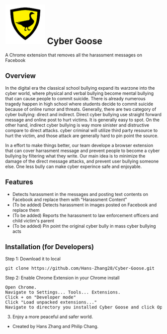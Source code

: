 ![alt tag](https://github.com/Hans-Zhang28/Cyber-Goose/blob/master/images/icon-128x128.png) 
Cyber Goose 
================================
A Chrome extension that removes all the harassment messages on Facebook


Overview
--------------------------
In the digital era the classical school bullying expand its warzone into the cyber world, 
where physical and verbal bullying become mental bullying that can cause people to commit 
suicide. There is already numerous tragedy happen in high school where students decide
to commit suicide because of online rumor and threats. Generally, there are two category 
of cyber bullying: direct and indirect. Direct cyber bullying use straight forward message 
and online post to hurt victims. It is generally easy to spot. On the other hand, indirect cyber bullying
is way more sinister and distructive compare to direct attacks. 
cyber criminal will utilize third party resource to hurt the victim, and those attack are generally hard
to pin point the source.

In a effort to make things better, our team develope a browser extension that can cover harrasment message
and prevent people to become a cyber bullying by filtering what they write. Our main idea is to minimize the damage of the direct message attacks, and prevent user bullying someone else. One less bully can make cyber experince safe and enjoyable. 


Features
--------------------------

* Detects harassment in the messages and posting text contents on Facebook and replace them with "Harassment Content"
* (To be added) Detects harassment in images posted on Facebook and replace them
* (To be added) Reports the harassment to law enforcement officers and child victim's parent
* (To be added) Pin point the original cyber bully in mass cyber bullying acts


Installation (for Developers)
-------------------------
Step 1:
Download it to local
<pre>
git clone https://github.com/Hans-Zhang28/Cyber-Goose.git
</pre>

Step 2:
Enable Chrome Extension in your Chrome install
<pre>
Open Chrome.
Navigate to Settings... Tools... Extensions.
Click + on "Developer mode"
Click "Load unpacked extensions..."
Navigate to directory you installed Cyber Goose and click Open.
</pre>

3) Enjoy a more peaceful and safer world.


* Created by Hans Zhang and Philip Chang.
